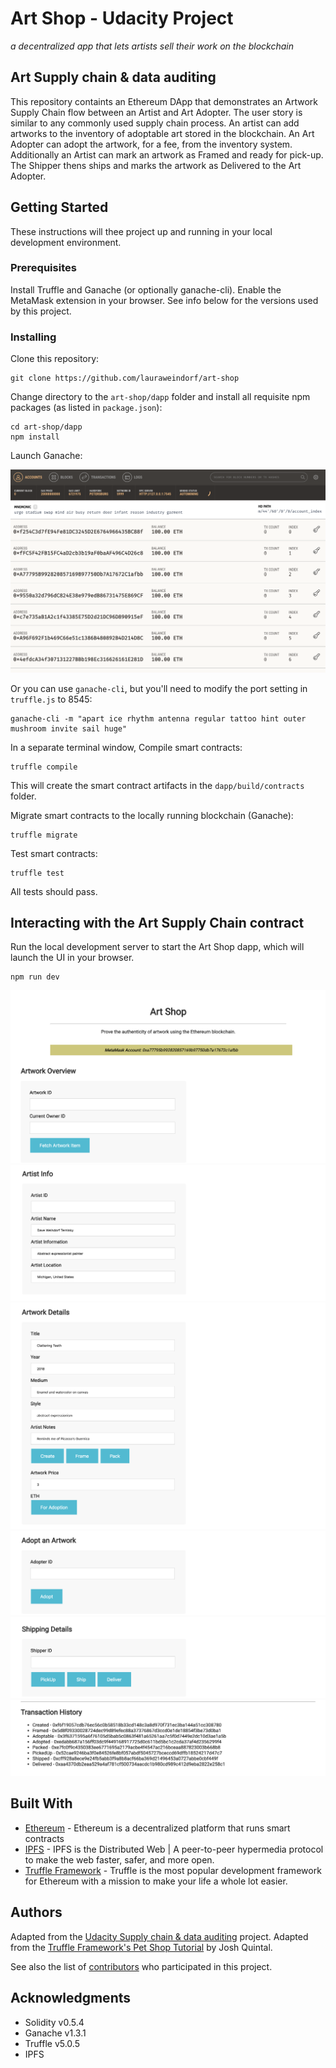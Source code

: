 # Art Shop - Udacity Project
*a decentralized app that lets artists sell their work on the blockchain*

## Art Supply chain & data auditing

This repository containts an Ethereum DApp that demonstrates an Artwork Supply Chain flow between an Artist and Art Adopter. The user story is similar to any commonly used supply chain process. An artist can add artworks to the inventory of adoptable art stored in the blockchain. An Art Adopter can adopt the artwork, for a fee, from the inventory system. Additionally an Artist can mark an artwork as Framed and ready for pick-up. The Shipper thens ships and marks the artwork as Delivered to the Art Adopter.


## Getting Started

These instructions will thee project up and running in your local development environment.

### Prerequisites

Install Truffle and Ganache (or optionally ganache-cli). Enable the MetaMask extension in your browser. See info below for the versions used by this project.

### Installing

Clone this repository:

```
git clone https://github.com/lauraweindorf/art-shop
```

Change directory to the ```art-shop/dapp``` folder and install all requisite npm packages (as listed in ```package.json```):

```
cd art-shop/dapp
npm install
```

Launch Ganache:

![](images/ganache.png)

Or you can use `ganache-cli`, but you'll need to modify the port setting in `truffle.js` to 8545:

```
ganache-cli -m "apart ice rhythm antenna regular tattoo hint outer mushroom invite sail huge"
```

In a separate terminal window, Compile smart contracts:

```
truffle compile
```

This will create the smart contract artifacts in the ```dapp/build/contracts``` folder.

Migrate smart contracts to the locally running blockchain (Ganache):

```
truffle migrate
```

Test smart contracts:

```
truffle test
```

All tests should pass.


## Interacting with the Art Supply Chain contract

Run the local development server to start the Art Shop dapp, which will launch the UI in your browser.

```
npm run dev
```

![](images/art-shop-overview.png)
![](images/artist-info.png)
![](images/artwork-details.png)
![](images/artwork-adoption-info.png)
![](images/shipping-details.png)
![](images/transaction-history.png)

## Built With

* [Ethereum](https://www.ethereum.org/) - Ethereum is a decentralized platform that runs smart contracts
* [IPFS](https://ipfs.io/) - IPFS is the Distributed Web | A peer-to-peer hypermedia protocol
to make the web faster, safer, and more open.
* [Truffle Framework](http://truffleframework.com/) - Truffle is the most popular development framework for Ethereum with a mission to make your life a whole lot easier.


## Authors

Adapted from the [Udacity Supply chain & data auditing](https://github.com/udacity/nd1309-Project-6b-Example-Template) project.
Adapted from the [Truffle Framework's Pet Shop Tutorial](https://truffleframework.com/tutorials/pet-shop) by Josh Quintal.

See also the list of [contributors](https://github.com/lauraweindorf/art-shop/contributors.md) who participated in this project.

## Acknowledgments

* Solidity v0.5.4
* Ganache v1.3.1
* Truffle v5.0.5
* IPFS